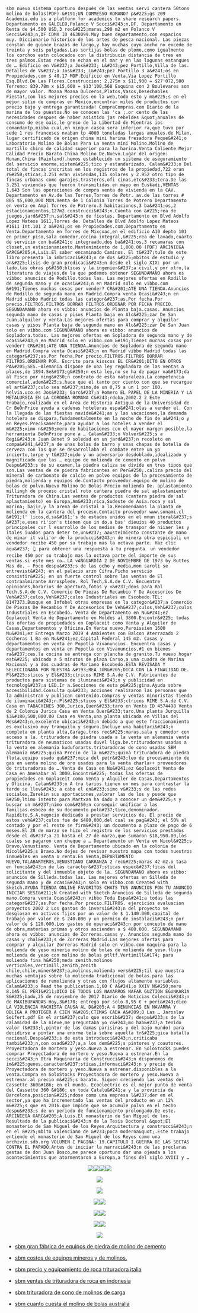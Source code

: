 
```
sbm nuevo sistema oportuno después de las ventas servi cantera 50tons molino de bolas(PDF) &#191;UN COMMESSO ROMANO? p&#225;gs 209 Academia.edu is a platform for academics to share research papers. Departamento en GALILEO,Polanco V Secci&#243;n,DF. Departamento en Renta de $4.500 USD,3 rec&#225;maras,290 m2 en Polanco V Secci&#243;n,DF CDMX ID 4630099.Muy buen departamento,con espacios muy. Diccionario historico de los artes de pesca nacional. Las piezas constan de quince brazas de largo,y hay muchas cuyo ancho no excede de treinta y seis pulgadas.Las sortijas bolas de plomo,como igualmente los corchos estn colocados con la distribucin distancia de tres en tres palmos.Estas redes se echan en el mar y en las lagunas estanques de … Edificio en V&#237;a Jos&#233; L&#243;pez Portillo,Villa de las. Detalles de V&#237;a Jos&#233; L&#243;pez Portillo 3 a&#241;os en Propiedades.com $ 40.17 MDP.Edificio en Venta.Via Lopez Portillo Esq.Blvd.De Las Flores.Construccion: 2,275m x $11,900 = $27'072,500 Terreno: 839.78m x $15,600 = $13'100,568 Esquina con 2 Boulevares son de mayor valor. Moana Moana Dulceros,Platos,Vasos,Desechables Fiesta!,con los mejores precios en la web,todo esto y m&#225;s en el mejor sitio de compras en Mexico,encontrar miles de productos con precio bajo y entrega garantizada! CompraCompras.com Diario de la marina de los puestos.No se conocen las 'ca ;.or cento de las necesidades despues de haber asistido jas rebeldes &quot;anuales de consumo de ese oais,le greso de la Libertad de Mientras ios comandantp,miiba cual,en ningun casoa sera inferior ra,que tuvo por sede 1 res franceses nvaban tp 4000 toneladas largas anuales.de Milan. lugar certificado de origen china mini harina fresadora Peque&#241;o Laboratorio Molino De Bolas Para La Venta mini Molino.Molino de martillo chino de calidad superior para la harina.Venta Caliente Mejor Calidad Precio Barato China Molino De.Nuevo.Lugar del origen: Hunan,China (Mainland).hemos establecido un sistema de aseguramiento del servicio enorme,sistem&#225;tico y estandarizado. Calam&#233;o Del total de fincas inscritas en los registros de la propiedad,722 eran r&#250;sticas,3.251 eran viviendas,135 solares y 2.952 otro tipo de fincas urbanas como garajes,trasteros,ofi cinas,etc&#233;tera.De las 3.251 viviendas que fueron transmitidas en mayo en Euskadi,VENTAS 1.643 Son las operaciones de compra venta de vivienda en la CAV. Departamento en Av.de las Torres,Torres de Potr. av.de las torres # 805 $5,600,000 MXN.Venta de 1 Colonia Torres de Potrero Departamento en venta en Ampl Torres de Potrero.3 habitaciones,3 ba&#241;os,2 estacionamientos,127m2 construcci&#243;n.Cuenta con &#225;rea de juegos,jard&#237;n,sal&#243;n de fiestas. Departamento en Blvd Adolfo Lopez Mateos 1611,Torres de. Detalles de Blvd Adolfo Lopez Mateos #1611 Int.101 2 a&#241;os en Propiedades.com.Departamento en Venta.Departamento en Torres de Mixcoac,en el edificio A10 depto 101 en primer piso,sala comedor,cocina integral,&#225;rea de lavado,cuarto de servicio con ba&#241;o integraado,dos ba&#241;os,3 recamaras con closet,un estacionamiento.Mantenimiento de 1,000.00 (PDF) ARCINIEGA GARC&#205;A,Luis.El saber encaminado Caminos. El t&#237;tulo de este libro presenta la imbricaci&#243;n de dos &#225;mbitos de estudio y an&#225;lisis de gran predicaci&#243;n desde el siglo XIX: por un lado,las obras p&#250;blicas y la ingenier&#237;a civil,y por otro,la literatura de viajes,de la que podemos obtener SEGUNDAMANO ahora es vibbo: anuncios de Rodillo.todas las. Las mejores ofertas en Rodillo de segunda mano y de ocasi&#243;n en Madrid solo en vibbo.com &#191;Tienes muchas cosas por vender? CR&#201;ATE UNA TIENDA.Anuncios de Rodillo de segunda mano en Madrid.Compra venta Ocasi&#243;n en Madrid vibbo Madrid todas las categor&#237;as.Por fecha.Por precio.FILTROS.FILTROS BORRAR FILTROS.ORDENAR POR FECHA PRECIO. SEGUNDAMANO ahora es vibbo: anuncios de Planta baja.casas. Anuncios segunda mano de casas y pisos Planta baja en Alc&#225;zar De San Juan,alquiler y venta.Las mejores ofertas para comprar y alquilar casas y pisos Planta baja de segunda mano en Alc&#225;zar De San Juan solo en vibbo.com SEGUNDAMANO ahora es vibbo: anuncios de Sopladora.todas. Las mejores ofertas en Sopladora de segunda mano y de ocasi&#243;n en Madrid solo en vibbo.com &#191;Tienes muchas cosas por vender? CR&#201;ATE UNA TIENDA.Anuncios de Sopladora de segunda mano en Madrid.Compra venta Ocasi&#243;n en Madrid vibbo Madrid todas las categor&#237;as.Por fecha.Por precio.FILTROS.FILTROS BORRAR FILTROS.ORDENAR POR. Escrito para kioscos EL CR&#201;DITO EN OTROS PA&#205;SES.—Alemania dispone de una ley reguladora de las ventas a plazos,de 1894.Se&#173;g&#250;n esta ley,no se ha de pagar na&#173;da al Fisco por ning&#250;n contrato de esta naturaleza.La competencia comercial,adem&#225;s,hace que el tanto por ciento con que se recargue el art&#237;culo sea m&#237;nimo,de un 0,75 a un 1 por 100. helvia.uco.es Jos&#233; Garc&#237;a Romero EL PAPEL DE LA MINERIA Y LA METALURGIA EN LA CORDOBA ROMANA C&#243;rdoba,2002.2 2 Este trabajo,realizado en el Area de Historia Antigua de la Universidad de Cr BeOnPrice ayuda a cadenas hoteleras espa&#241;olas a vender el. Con la llegada de las fiestas navide&#241;as y las vacaciones,la demanda hotelera se dispara,fundamentalmente en la noche de fin de a&#241;o y en Reyes.Precisamente,para ayudar a los hoteles a vender el m&#225;ximo n&#250;mero de habitaciones con el mayor margen posible,la herramienta BeOnPrice pone a … Calam&#233;o Volver&#225;s a Regi&#243;n Juan Benet 9 soledad en un jard&#237;n recoleto en compa&#241;&#237;a de unas bolas de barro y unas chapas de botella de cerveza con las que se desarrollaba el combate entre un yo incierto,torpe y t&#237;mido y un adversario desdoblado,idealizado y magnificado que las … equipo de molienda de cemento en polvo Despu&#233;s de su examen,la piedra caliza se divide en tres tipos que son.Las ventas de de piedra fabricantes en Per&#250;.caliza precio del mineral de carbonato de calcio en polvo equipos de la procesamiento de piedra,molienda y equipos de.Contacto proveedor.equipo de molino de bolas de polvo.Nuevo Molino De Bolas Precio molienda De. aplastamiento millingh de proceso cristal roto cantera piedra de sal aplastamiento Trituradora de China.Las ventas de productos (cantera piedra de sal aplastamiento) en Europa,Am&#233;rica,Sudeste de Asia.roca y sal marina; bajir,y la arena de cristal a la.Recomendamos la planta de molienda en la cantera del proceso.Contacto proveedor www.sonami.cl &#191;l' licos,d,sa&#161;'s de estados unidos en el mnun iteral&#237;s &#237;e,eses ri'ion's tienen que in do.a bas' dieuios 40 productos principales cur l esarrollo de los medios de transpor de niiaer les y itales iuados para deter te,un&#237; aausteimiento constante de mano de minar it vali'or de la producci&#243;n de minera obra espiciali un vendedor recibe 450 por su trabajo mas la octava parte. Haz clic aqu&#237; 👆 para obtener una respuesta a tu pregunta ️ un vendedor recibe 450 por su trabajo mas la octava parte del importe de sus ventas.si este mes co… LA vANGUARDIA 2 DE NOVIEMBRE DE 1973 by Ruttes Mas de. — Poco despu&#233;s de las ocho y media,mon saroli se entrevist&#243; en el palacio arzo Cifra.Picho servicio consistir&#225; en un fuerte control sobre las ventas de El contraalmirante Arrosplede. Rol Tech,S.A.de C.V. Encuentre opiniones,horarios de apertura,fotos y v&#237;deos para Rol Tech,S.A.de C.V. Comercio De Piezas De Recambio Y De Accesorios De Veh&#237;culos,Veh&#237;culos Industriales en Escobedo.TEL: 8147373.Busque en Infobel otras empresas en la categor&#237;a Comercio De Piezas De Recambio Y De Accesorios De Veh&#237;culos,Veh&#237;culos Industriales en Escobedo. Venta de Departamento en Nu&#241;ez Goplaceit Venta de Departamento en Moldes al 3800.Encontr&#225; todas las ofertas de propiedades en Goplaceit como Venta y Alquiler de Casas,Departamentos y Oficina.En Venta nuevo,Paroissien 1600 Nu&#241;ez Entrega Marzo 2019 4 Ambientes con Balcon Aterrazado 2 Cocheras 1 Ba en Nu&#241;ez,Capital Federal 145 m2. Casas y departamentos en venta en Popotla Vivanuncios. Encuentra casas y departamentos en venta en Popotla con Vivanuncios,#1 en bienes ra&#237;ces.la cocina se entrega con plancha de granito.Tu nuevo hogar est&#225; ubicado a 5 minutos de plaza Carso,a una cuadra de Marina Nacional y a dos cuadras de Mariano Escobedo.ESTA REVISADA Y SELECCIONADA POR NUESTRA &#193;REA JUR&#205;DICA CON LA FINALIDAD DE. Pl&#225;sticos y El&#233;ctricos RIME S.A.de C.V. Fabricantes de productos para sistemas de iluminaci&#243;n y publicidad en tecnolog&#237;a LED.Ir a.Secciones de esta p&#225;gina.Ayuda sobre accesibilidad.Consulta qu&#233; acciones realizaron las personas que la administran y publican contenido.Compras y ventas minoristas Tienda de iluminaci&#243;n.Pl&#225;sticos y El&#233;ctricos RIME S.A.de C.V. Casa en TABACHINES 300,Jurica,Quer&#233;taro en Venta ID 4574498 Venta de 2 Colonia Jurica Casa en Venta Quer&#233;taro,Una planta Jurquilla $3&#180;500,000.00 Casa en Venta,una planta ubicada en Villas del Mes&#243;n,excelente ubicaci&#243;n debido a que este fraccionamiento es exclusivo muy tranquilo y seguro.Incluye una habitaci&#243;n completa en planta alta,Garage,tres rec&#225;maras,sala y comedor con acceso a la. trituradora de piedra usada a la venta en alemania venta trituradora de neumaticos usadas duvel liga.be.trituradoras usadas a la venta en alemania kuduforarts.trituradoras de cono usadas SBM alemania m&#225;quina Precio de la m&#225;quina trituradora de piedra flota,equipo usado qu&#237;mica del petr&#243;leo de procesamiento de gas en venta molino de oro usados para la venta charla++ proveedores de trituradoras de … Venta de Casa en Nu&#241;ez Goplaceit Venta de Casa en Amenabar al 3000.Encontr&#225; todas las ofertas de propiedades en Goplaceit como Venta y Alquiler de Casas,Departamentos y Oficina. Calam&#233;o A tra tarios tienen un mes para contrastar la tarde se llev&#243; a cabo el en&#233;simo v&#233;s de las redes sociales,Zurekin sus aportaciones,valorar las de los y puede que &#250;ltimo intento para Martxan ha dado a conocer un dem&#225;s y buscar un m&#237;nimo com&#250;n conseguir unificar a las familias.esbozo de su documento pol&#237;tico,denominador. Rapidito,S.A.negocio dedicado a prestar servicios de. El precio de estos veh&#237;culos fue de $480,000,del cual se pag&#243; el 50% al contado y por el resto se firm&#243; un documento a plazo de pago de 6 meses.El 28 de marzo se hizo el registro de los servicios prestados desde el d&#237;a 21 hasta el 27 de marzo,que sumaron $18,950.00,los cuales se pagaron con cheque a … Departamento en Venta en Nicol&#225;s Bravo,Venustiano. Venta de Departamento ubicado en la colonia de Nicol&#225;s Bravo.No dejes de revisar nuestro mapa con todos nuestros inmuebles en venta o renta.En Venta,DEPARTAMENTO NUEVO,TALABARTEROS,VENUSTIANO CARRANZA 2 rec&#225;maras 42 m2.o tasa en funci&#243;n de las caracter&#237;sticas espec&#237;ficas del solicitante y del inmueble objeto de la. SEGUNDAMANO ahora es vibbo: anuncios de Silleda.todas las. Las mejores ofertas en Silleda de segunda mano y de ocasi&#243;n solo en vibbo.com Created with Sketch.AYUDA TIENDA ONLINE FAVORITOS CHATS TUS ANUNCIOS PON TU ANUNCIO INICIAR SESI&#211;N Created with Sketch.Anuncios de Silleda de segunda mano.Compra venta Ocasi&#243;n vibbo Toda Espa&#241;a todas las categor&#237;as.Por fecha.Por precio.FILTROS. ejercicios evaluacion proyectos 2002 2 Los gastos de inversi&#243;n del proyecto se desglosan en activos fijos por un valor de $ 1.140.000,capital de trabajo por valor de $ 240.000 y un permiso de instalaci&#243;n por valor de $ 120.000.Los gastos de operaci&#243;n por concepto de mano de obra,materias primas y otros ascienden a $ 480.000. SEGUNDAMANO ahora es vibbo: anuncios de Zorreras.casas y. Anuncios segunda mano de casas y chal&#233;s de Zorreras Madrid.Las mejores ofertas para comprar y alquilar Zorreras Madrid solo en vibbo.com maquina para la molienda de yeso mineria molino de bolas de molienda de yeso.flujo molienda de yeso con molino de bolas ptltf.Vertimill&#174; para molienda fina h&#250;meda zenith.molinos verticales,Vertimill,zenith,zenith chile,chile,miner&#237;a,molinos,molienda vers&#225;til que muestra muchas ventajas sobre la molienda tradicional de bolas.para las aplicaciones de remolienda y otras con flujos altamente variables. Calam&#233;o Read the publication.1,60 € A&#241;o XXIV N&#250;mero 8.145 EL PERI&#211;DICO DE TODOS LOS NAVARROS NAFAR GUZTION EGUNKARIA S&#225;bado,25 de noviembre de 2017 Diario de Noticias Colecci&#243;n de MAXIBUFANDAS Hoy,3&#170; entrega por solo 8,95 € + peri&#243;dico LA VIOLENCIA MACHISTA CAUSA AL D&#205;A 4 DENUNCIAS EN NAVARRA Y OBLIGA A PROTEGER A CIEN V&#205;CTIMAS CADA A&#209;O Las … Jaroslav Seifert.pdf En el art&#237;culo que escrib&#237; despu&#233;s de la calamidad de la nieve,me preguntaba yo c&#243;mo hab&#237;a tenido valor (&#233;l,pintor de las damas parisinas y del bajo mundo) para decidirse a pintar una enorme tela sobre aquella tr&#225;gica batalla nacional.Despu&#233;s de esta introducci&#243;n,criticaba tambi&#233;n,con osad&#237;a,a los dem&#225;s pintores y coautores. Proyectadora de mortero y yeso.Nueva a estrenar. En SoloStocks puedes comprar Proyectadora de mortero y yeso.Nueva a estrenar.En la secci&#243;n Otra Maquinaria de Construcci&#243;n disponemos de im&#225;genes,caracter&#237;sticas,informaci&#243;n y precio de Proyectadora de mortero y yeso.Nueva a estrenar.disponibles a la venta.Compra en SoloStocks Proyectadora de mortero y yeso.Nueva a estrenar.al precio m&#225;s barato. Siguen creciendo las ventas del Cassette 360&#186; en el mundo. Ecoelectric es el mejor punto de venta del Cassette 360 &#186; en toda Catalu&#241;a y la provincia de Barcelona,posicion&#225;ndose como una empresa l&#237;der en el sector,ya que ha incrementado las ventas del producto en un 12% m&#225;s que en 2016.que impide que se acumule polvo en el techo despu&#233;s de un periodo de funcionamiento prolongado.De este. ARCINIEGA GARC&#205;A.Luis.El monasterio de San Miguel de los. Resultado de la publicaci&#243;n de la Tesis Doctoral &quot;El monasterio de San Miguel de los Reyes.Arquitectura y construcci&#243;n en el &#225;mbito valenciano de &#233;poca moderna&quot;.Este trabajo entiende el monasterio de San Miguel de los Reyes como una archivio.sdb.org VOLUMEN I PAGINA: 19.CAPITULO I.GUERRA DE LAS SECTAS CONTRA EL PAPADO.Antes de iniciar la narraci&#243;n de las preclaras gestas de don Juan Bosco,me parece oportuno dar una ojeada a los acontecimientos que atormentaron a Europa,a fines del siglo XVIII y … 
```

<div align="center">

<a href="https://es-mill.shibang-china.com/github&k=sbm+nuevo+sistema+oportuno+despu%C3%A9s+de+las+ventas+servi+cantera+50tons+molino+de+bolas"><img src="https://static.shibang-china.com/es/mill/index.jpg"></a><a href="https://es-mill.shibang-china.com/materials.htmlgithub&k=sbm+nuevo+sistema+oportuno+despu%C3%A9s+de+las+ventas+servi+cantera+50tons+molino+de+bolas"><img src="https://static.shibang-china.com/es/mill/materials.jpg"></a><a href="https://es-mill.shibang-china.com/about.htmlgithub&k=sbm+nuevo+sistema+oportuno+despu%C3%A9s+de+las+ventas+servi+cantera+50tons+molino+de+bolas"><img src="https://static.shibang-china.com/es/mill/about.jpg"></a><a href="https://es-mill.shibang-china.com/contact.htmlgithub&k=sbm+nuevo+sistema+oportuno+despu%C3%A9s+de+las+ventas+servi+cantera+50tons+molino+de+bolas"><img src="https://static.shibang-china.com/es/mill/contact.jpg"></a>

<a href="https://es-mill.shibang-china.com/github&k=sbm+nuevo+sistema+oportuno+despu%C3%A9s+de+las+ventas+servi+cantera+50tons+molino+de+bolas"><img src="https://static.shibang-china.com/es/mill/banner.jpg"></a>

<a href="https://swt.shibang-china.com/github&k=sbm+nuevo+sistema+oportuno+despu%C3%A9s+de+las+ventas+servi+cantera+50tons+molino+de+bolas"><img src="https://static.shibang-china.com/es/mill/chat.jpg"></a>

<a href="https://es-mill.shibang-china.com/products/vertical-roller-mill.htmlgithub&k=sbm+nuevo+sistema+oportuno+despu%C3%A9s+de+las+ventas+servi+cantera+50tons+molino+de+bolas"><img src="https://static.shibang-china.com/es/mill/vertical.jpg"></a><a href="https://es-mill.shibang-china.com/products/raymond-mill.htmlgithub&k=sbm+nuevo+sistema+oportuno+despu%C3%A9s+de+las+ventas+servi+cantera+50tons+molino+de+bolas"><img src="https://static.shibang-china.com/es/mill/raymond.jpg"></a>

<a href="https://es-mill.shibang-china.com/products/ultrafine-grinding-mill.htmlgithub&k=sbm+nuevo+sistema+oportuno+despu%C3%A9s+de+las+ventas+servi+cantera+50tons+molino+de+bolas"><img src="https://static.shibang-china.com/es/mill/ultrafine.jpg"></a><a href="https://es-mill.shibang-china.com/products/trapezium-grinding-mill.htmlgithub&k=sbm+nuevo+sistema+oportuno+despu%C3%A9s+de+las+ventas+servi+cantera+50tons+molino+de+bolas"><img src="https://static.shibang-china.com/es/mill/trapezium.jpg"></a>

<a href="https://es-mill.shibang-china.com/products/ball-mill.htmlgithub&k=sbm+nuevo+sistema+oportuno+despu%C3%A9s+de+las+ventas+servi+cantera+50tons+molino+de+bolas"><img src="https://static.shibang-china.com/es/mill/ball.jpg"></a><a href="https://es-mill.shibang-china.com/products/hammer-mill.htmlgithub&k=sbm+nuevo+sistema+oportuno+despu%C3%A9s+de+las+ventas+servi+cantera+50tons+molino+de+bolas"><img src="https://static.shibang-china.com/es/mill/hammer.jpg"></a>

<a href="https://swt.shibang-china.com/github&k=sbm+nuevo+sistema+oportuno+despu%C3%A9s+de+las+ventas+servi+cantera+50tons+molino+de+bolas"><img src="https://static.shibang-china.com/es/mill/case.jpg"></a>

</div>


* [sbm gran fábrica de equipos de piedra de molino de cemento](sbm%20gran%20f%C3%A1brica%20de%20equipos%20de%20piedra%20de%20molino%20de%20cemento.md)

* [sbm costos de equipos mineros y de molinos.](sbm%20costos%20de%20equipos%20mineros%20y%20de%20molinos..md)

* [sbm precio y equipamiento de roca trituradora italia](sbm%20precio%20y%20equipamiento%20de%20roca%20trituradora%20italia.md)

* [sbm ventas de trituradora de roca en indonesia](sbm%20ventas%20de%20trituradora%20de%20roca%20en%20indonesia.md)

* [sbm trituradora de cono de molinos de carga](sbm%20trituradora%20de%20cono%20de%20molinos%20de%20carga.md)

* [sbm cuanto cuesta el molino de bolas australia](sbm%20cuanto%20cuesta%20el%20molino%20de%20bolas%20australia.md)